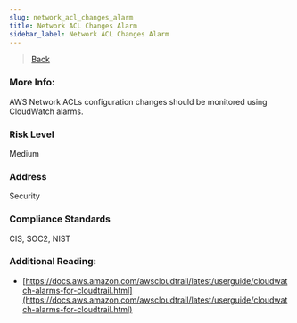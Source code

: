 ```yaml
---
slug: network_acl_changes_alarm
title: Network ACL Changes Alarm
sidebar_label: Network ACL Changes Alarm
---
```

> [Back](../../cloudwatchmonitoring)

### More Info:
AWS Network ACLs configuration changes should be monitored using CloudWatch alarms.

### Risk Level
Medium

### Address
Security

### Compliance Standards
CIS, SOC2, NIST

### Additional Reading:
- [https://docs.aws.amazon.com/awscloudtrail/latest/userguide/cloudwatch-alarms-for-cloudtrail.html](https://docs.aws.amazon.com/awscloudtrail/latest/userguide/cloudwatch-alarms-for-cloudtrail.html) 

